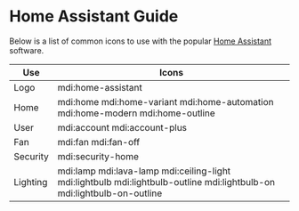 # Home Assistant Guide

Below is a list of common icons to use with the popular [Home Assistant](https://home-assistant.io) software.

| Use        | Icons |
|------------|-------|
| Logo       | mdi:home-assistant |
| Home       | mdi:home mdi:home-variant mdi:home-automation mdi:home-modern mdi:home-outline |
| User       | mdi:account mdi:account-plus |
| Fan        | mdi:fan mdi:fan-off |
| Security   | mdi:security-home |
| Lighting   | mdi:lamp mdi:lava-lamp mdi:ceiling-light mdi:lightbulb mdi:lightbulb-outline mdi:lightbulb-on mdi:lightbulb-on-outline |